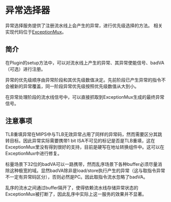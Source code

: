 # 异常选择器

异常选择服务提供了注册流水线上会产生的异常，进行优先级选择的方法。
相关实现代码位于[ExceptionMux](/ZenCove/src/zencove/core/ExceptionMux.scala)。

## 简介

在Plugin的setup方法中，可以对流水线上产生的异常、其异常使能信号、badVA（可选）进行注册。

异常的优先级顺序由异常阶段和其优先级数值决定。先前阶段已产生异常的指令不会被新的异常覆盖，同一阶段异常优先级按照优先级数值从大到小。

在异常处理阶段的流水线信号中，可以直接抓取到ExceptionMux生成的最终异常信号。

## 注意事项

TLB重填异常在MIPS中与TLB无效异常占用了同样的异常码，然而需要区分其跳转目标。因此异常实际需要携带1 bit ISA不可见的标记是否是TLB重填，这在ExceptionMux里没有得到很好的支持，目前是硬写在地址转换组件中。这可以在ExceptionMux中进行修复。

标量场景下32位的badVA可以一路携带，然而乱序场景下各种buffer必须尽量消除这种极宽的域。显然badVA除非是load/store执行产生的异常（这与取指令异常不一定有异常码区分），否则必然是PC。因此取指令流水忽略了badVA。

乱序的流水之间通过buffer隔开了，使得依赖流水线存储异常状态的ExceptionMux被打断了，因此乱序中实际上这一服务的效果并不显著。
